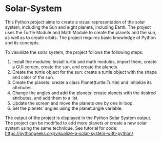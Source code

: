 # Solar-System
This Python project aims to create a visual representation of the solar system, including the Sun and eight planets, including Earth. The project uses the Turtle Module and Math Module to create the planets and the sun, as well as to create orbits. The project requires basic knowledge of Python and its concepts.

To visualize the solar system, the project follows the following steps:

1. Install the modules: Install turtle and math modules, import them, create a GUI screen, create the sun, and create the planets.
2. Create the turtle object for the sun: create a turtle object with the shape and color of the sun.
3. Create the planets: create a class Planet(turtle.Turtle) and initialize its attributes.
4. Change the angles and add the planets: create planets with the desired attributes, and add them to a list.
5. Update the screen and move the planets one by one in loop.
6. Set the planets' angles using the planet.angle variable.

The output of the project is displayed in the Python Solar System output. The project can be modified to add more planets or create a new solar system using the same technique.
See tutorial for code:
https://pythongeeks.org/visualize-a-solar-system-with-python/
